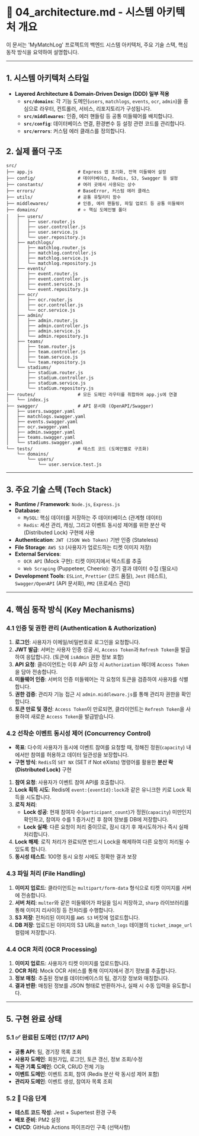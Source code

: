 # 📄 04_architecture.md - 시스템 아키텍처 개요

이 문서는 'MyMatchLog' 프로젝트의 백엔드 시스템 아키텍처, 주요 기술 스택, 핵심 동작 방식을 요약하여 설명합니다.

---

## 1. 시스템 아키텍처 스타일
- **Layered Architecture & Domain-Driven Design (DDD) 일부 적용**
  - **`src/domains`**: 각 기능 도메인(`users`, `matchlogs`, `events`, `ocr`, `admin`)을 중심으로 라우터, 컨트롤러, 서비스, 리포지토리가 구성됩니다.
  - **`src/middlewares`**: 인증, 에러 핸들링 등 공통 미들웨어를 배치합니다.
  - **`src/config`**: 데이터베이스 연결, 환경변수 등 설정 관련 코드를 관리합니다.
  - **`src/errors`**: 커스텀 에러 클래스를 정의합니다.

## 2. 실제 폴더 구조
```
src/
├── app.js                 # Express 앱 초기화, 전역 미들웨어 설정
├── config/                # 데이터베이스, Redis, S3, Swagger 등 설정
├── constants/             # 여러 곳에서 사용되는 상수
├── errors/                # BaseError, 커스텀 에러 클래스
├── utils/                 # 공통 유틸리티 함수
├── middlewares/           # 인증, 에러 핸들링, 파일 업로드 등 공통 미들웨어
├── domains/               # ⭐️ 핵심 도메인별 폴더
│   ├── users/
│   │   ├── user.router.js
│   │   ├── user.controller.js
│   │   ├── user.service.js
│   │   └── user.repository.js
│   ├── matchlogs/
│   │   ├── matchlog.router.js
│   │   ├── matchlog.controller.js
│   │   ├── matchlog.service.js
│   │   └── matchlog.repository.js
│   ├── events/
│   │   ├── event.router.js
│   │   ├── event.controller.js
│   │   ├── event.service.js
│   │   └── event.repository.js
│   ├── ocr/
│   │   ├── ocr.router.js
│   │   ├── ocr.controller.js
│   │   └── ocr.service.js
│   ├── admin/
│   │   ├── admin.router.js
│   │   ├── admin.controller.js
│   │   ├── admin.service.js
│   │   └── admin.repository.js
│   ├── teams/
│   │   ├── team.router.js
│   │   ├── team.controller.js
│   │   ├── team.service.js
│   │   └── team.repository.js
│   └── stadiums/
│       ├── stadium.router.js
│       ├── stadium.controller.js
│       ├── stadium.service.js
│       └── stadium.repository.js
├── routes/                # 모든 도메인 라우터를 취합하여 app.js에 연결
│   └── index.js
├── swagger/               # API 문서화 (OpenAPI/Swagger)
│   ├── users.swagger.yaml
│   ├── matchlogs.swagger.yaml
│   ├── events.swagger.yaml
│   ├── ocr.swagger.yaml
│   ├── admin.swagger.yaml
│   ├── teams.swagger.yaml
│   └── stadiums.swagger.yaml
└── tests/                 # 테스트 코드 (도메인별로 구조화)
    └── domains/
        └── users/
            └── user.service.test.js
```

---

## 3. 주요 기술 스택 (Tech Stack)
- **Runtime / Framework**: `Node.js`, `Express.js`
- **Database**:
  - `MySQL`: 핵심 데이터를 저장하는 주 데이터베이스 (관계형 데이터)
  - `Redis`: 세션 관리, 캐싱, 그리고 이벤트 동시성 제어를 위한 분산 락(Distributed Lock) 구현에 사용
- **Authentication**: `JWT (JSON Web Token)` 기반 인증 (Stateless)
- **File Storage**: `AWS S3` (사용자가 업로드하는 티켓 이미지 저장)
- **External Services**:
  - `OCR API` (Mock 구현): 티켓 이미지에서 텍스트를 추출
  - `Web Scraping` (Puppeteer, Cheerio): 경기 결과 데이터 수집 (필요시)
- **Development Tools**: `ESLint`, `Prettier` (코드 품질), `Jest` (테스트), `Swagger/OpenAPI` (API 문서화), `PM2` (프로세스 관리)

---

## 4. 핵심 동작 방식 (Key Mechanisms)

### 4.1 인증 및 권한 관리 (Authentication & Authorization)
1. **로그인**: 사용자가 이메일/비밀번호로 로그인을 요청합니다.
2. **JWT 발급**: 서버는 사용자 인증 성공 시, `Access Token`과 `Refresh Token`을 발급하여 응답합니다. (토큰에 `isAdmin` 권한 정보 포함)
3. **API 요청**: 클라이언트는 이후 API 요청 시 `Authorization` 헤더에 `Access Token`을 담아 전송합니다.
4. **미들웨어 인증**: 서버의 인증 미들웨어는 각 요청의 토큰을 검증하여 사용자를 식별합니다.
5. **권한 검증**: 관리자 기능 접근 시 `admin.middleware.js`를 통해 관리자 권한을 확인합니다.
6. **토큰 만료 및 갱신**: `Access Token`이 만료되면, 클라이언트는 `Refresh Token`을 사용하여 새로운 `Access Token`을 발급받습니다.

### 4.2 선착순 이벤트 동시성 제어 (Concurrency Control)
- **목표**: 다수의 사용자가 동시에 이벤트 참여를 요청할 때, 정해진 정원(`capacity`) 내에서만 참여를 허용하고 데이터 일관성을 보장합니다.
- **구현 방식**: `Redis`의 `SET NX` (SET if Not eXists) 명령어를 활용한 **분산 락 (Distributed Lock)** 구현
1. **참여 요청**: 사용자가 이벤트 참여 API를 호출합니다.
2. **Lock 획득 시도**: Redis에 `event:{eventId}:lock`과 같은 유니크한 키로 Lock 획득을 시도합니다.
3. **로직 처리**:
    - **Lock 성공**: 현재 참여자 수(`participant_count`)가 정원(`capacity`) 미만인지 확인하고, 참여자 수를 1 증가시킨 후 참여 정보를 DB에 저장합니다.
    - **Lock 실패**: 다른 요청이 처리 중이므로, 잠시 대기 후 재시도하거나 즉시 실패 처리합니다.
4. **Lock 해제**: 로직 처리가 완료되면 반드시 Lock을 해제하여 다른 요청이 처리될 수 있도록 합니다.
5. **동시성 테스트**: 100명 동시 요청 시에도 정확한 결과 보장 

### 4.3 파일 처리 (File Handling) 
1. **이미지 업로드**: 클라이언트는 `multipart/form-data` 형식으로 티켓 이미지를 서버에 전송합니다.
2. **서버 처리**: `multer`와 같은 미들웨어가 파일을 임시 저장하고, `sharp` 라이브러리를 통해 이미지 리사이징 등 전처리를 수행합니다.
3. **S3 저장**: 전처리된 이미지를 `AWS S3` 버킷에 업로드합니다.
4. **DB 저장**: 업로드된 이미지의 S3 URL을 `match_logs` 테이블의 `ticket_image_url` 컬럼에 저장합니다.

### 4.4 OCR 처리 (OCR Processing) 
1. **이미지 업로드**: 사용자가 티켓 이미지를 업로드합니다.
2. **OCR 처리**: Mock OCR 서비스를 통해 이미지에서 경기 정보를 추출합니다.
3. **정보 매칭**: 추출된 정보를 데이터베이스의 팀, 경기장 정보와 매칭합니다.
4. **결과 반환**: 매칭된 정보를 JSON 형태로 반환하거나, 실패 시 수동 입력을 유도합니다.

---

## 5. 구현 완료 상태

### 5.1 ✅ 완료된 도메인 (17/17 API)
- **공통 API**: 팀, 경기장 목록 조회
- **사용자 도메인**: 회원가입, 로그인, 토큰 갱신, 정보 조회/수정
- **직관 기록 도메인**: OCR, CRUD 전체 기능
- **이벤트 도메인**: 이벤트 조회, 참여 (Redis 분산 락 동시성 제어 포함)
- **관리자 도메인**: 이벤트 생성, 참여자 목록 조회

### 5.2 🔄 다음 단계
- **테스트 코드 작성**: Jest + Supertest 환경 구축
- **배포 준비**: PM2 설정
- **CI/CD**: GitHub Actions 파이프라인 구축 (선택사항) 